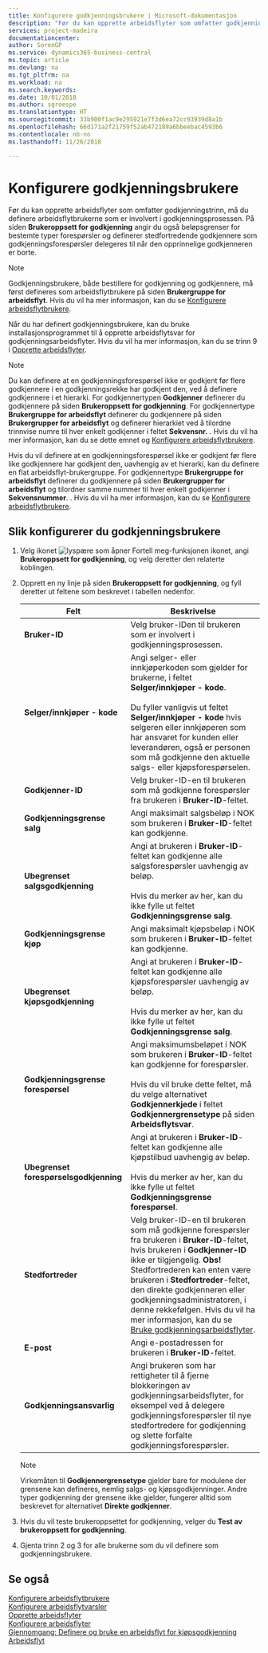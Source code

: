 ```yaml
---
title: Konfigurere godkjenningsbrukere | Microsoft-dokumentasjon
description: "Før du kan opprette arbeidsflyter som omfatter godkjenningstrinn, må du definere arbeidsflytbrukerne som er involvert i godkjenningsprosessen. På siden Brukeroppsett for godkjenning angir du også beløpsgrenser for bestemte typer forespørsler og definerer stedfortredende godkjennere som godkjenningsforespørsler delegeres til når den opprinnelige godkjenneren er borte."
services: project-madeira
documentationcenter: 
author: SorenGP
ms.service: dynamics365-business-central
ms.topic: article
ms.devlang: na
ms.tgt_pltfrm: na
ms.workload: na
ms.search.keywords: 
ms.date: 10/01/2018
ms.author: sgroespe
ms.translationtype: HT
ms.sourcegitcommit: 33b900f1ac9e295921e7f3d6ea72cc93939d8a1b
ms.openlocfilehash: 66d171a2f21759f52ab472189a6bbeebac4593b6
ms.contentlocale: nb-no
ms.lasthandoff: 11/26/2018

---
```

# <a name="set-up-approval-users"></a>Konfigurere godkjenningsbrukere
Før du kan opprette arbeidsflyter som omfatter godkjenningstrinn, må du definere arbeidsflytbrukerne som er involvert i godkjenningsprosessen. På siden **Brukeroppsett for godkjenning** angir du også beløpsgrenser for bestemte typer forespørsler og definerer stedfortredende godkjennere som godkjenningsforespørsler delegeres til når den opprinnelige godkjenneren er borte.  

> [!NOTE]  
>  Godkjenningsbrukere, både bestillere for godkjenning og godkjennere, må først defineres som arbeidsflytbrukere på siden **Brukergruppe for arbeidsflyt**. Hvis du vil ha mer informasjon, kan du se [Konfigurere arbeidsflytbrukere](across-how-to-set-up-workflow-users.md).  

 Når du har definert godkjenningsbrukere, kan du bruke installasjonsprogrammet til å opprette arbeidsflytsvar for godkjenningsarbeidsflyter. Hvis du vil ha mer informasjon, kan du se trinn 9 i [Opprette arbeidsflyter](across-how-to-create-workflows.md).  

> [!NOTE]  
>  Du kan definere at en godkjenningsforespørsel ikke er godkjent før flere godkjennere i en godkjenningsrekke har godkjent den, ved å definere godkjennere i et hierarki. For godkjennertypen **Godkjenner** definerer du godkjennere på siden **Brukeroppsett for godkjenning**. For godkjennertype **Brukergruppe for arbeidsflyt** definerer du godkjennere på siden **Brukergrupper for arbeidsflyt** og definerer hierarkiet ved å tilordne trinnvise numre til hver enkelt godkjenner i feltet **Sekvensnr.** . Hvis du vil ha mer informasjon, kan du se dette emnet og [Konfigurere arbeidsflytbrukere](across-how-to-set-up-workflow-users.md).  
>   
>  Hvis du vil definere at en godkjenningsforespørsel ikke er godkjent før flere like godkjennere har godkjent den, uavhengig av et hierarki, kan du definere en flat arbeidsflyt-brukergruppe. For godkjennertype **Brukergruppe for arbeidsflyt** definerer du godkjennere på siden **Brukergrupper for arbeidsflyt** og tilordner samme nummer til hver enkelt godkjenner i **Sekvensnummer**. . Hvis du vil ha mer informasjon, kan du se [Konfigurere arbeidsflytbrukere](across-how-to-set-up-workflow-users.md).  

## <a name="to-set-up-an-approval-user"></a>Slik konfigurerer du godkjenningsbrukere  
1. Velg ikonet ![lyspære som åpner Fortell meg-funksjonen](media/ui-search/search_small.png "Fortell hva du vil gjøre") ikonet, angi **Brukeroppsett for godkjenning**, og velg deretter den relaterte koblingen.  
2. Opprett en ny linje på siden **Brukeroppsett for godkjenning**, og fyll deretter ut feltene som beskrevet i tabellen nedenfor.  

    |Felt|Beskrivelse|  
    |---------------------------------|---------------------------------------|  
    |**Bruker-ID**|Velg bruker-IDen til brukeren som er involvert i godkjenningsprosessen.|  
    |**Selger/innkjøper - kode**|Angi selger- eller innkjøperkoden som gjelder for brukerne, i feltet **Selger/innkjøper - kode**.<br /><br /> Du fyller vanligvis ut feltet **Selger/innkjøper - kode** hvis selgeren eller innkjøperen som har ansvaret for kunden eller leverandøren, også er personen som må godkjenne den aktuelle salgs- eller kjøpsforespørselen.|  
    |**Godkjenner-ID**|Velg bruker-ID-en til brukeren som må godkjenne forespørsler fra brukeren i **Bruker-ID**-feltet.|  
    |**Godkjenningsgrense salg**|Angi maksimalt salgsbeløp i NOK som brukeren i **Bruker-ID**-feltet kan godkjenne.|  
    |**Ubegrenset salgsgodkjenning**|Angi at brukeren i **Bruker-ID**-feltet kan godkjenne alle salgsforespørsler uavhengig av beløp.<br /><br /> Hvis du merker av her, kan du ikke fylle ut feltet **Godkjenningsgrense salg**.|  
    |**Godkjenningsgrense kjøp**|Angi maksimalt kjøpsbeløp i NOK som brukeren i **Bruker-ID**-feltet kan godkjenne.|  
    |**Ubegrenset kjøpsgodkjenning**|Angi at brukeren i **Bruker-ID**-feltet kan godkjenne alle kjøpsforespørsler uavhengig av beløp.<br /><br /> Hvis du merker av her, kan du ikke fylle ut feltet **Godkjenningsgrense salg**.|  
    |**Godkjenningsgrense forespørsel**|Angi maksimumsbeløpet i NOK som brukeren i **Bruker-ID**-feltet kan godkjenne for forespørsler.<br /><br /> Hvis du vil bruke dette feltet, må du velge alternativet **Godkjennerkjede** i feltet **Godkjennergrensetype** på siden **Arbeidsflytsvar**.|  
    |**Ubegrenset forespørselsgodkjenning**|Angi at brukeren i **Bruker-ID**-feltet kan godkjenne alle kjøpstilbud uavhengig av beløp.<br /><br /> Hvis du merker av her, kan du ikke fylle ut feltet **Godkjenningsgrense forespørsel**.|  
    |**Stedfortreder**|Velg bruker-ID-en til brukeren som må godkjenne forespørsler fra brukeren i **Bruker-ID**-feltet, hvis brukeren i **Godkjenner-ID** ikke er tilgjengelig. **Obs!** Stedfortrederen kan enten være brukeren i **Stedfortreder**-feltet, den direkte godkjenneren eller godkjenningsadministratoren, i denne rekkefølgen. Hvis du vil ha mer informasjon, kan du se [Bruke godkjenningsarbeidsflyter](across-how-use-approval-workflows.md).|  
    |**E-post**|Angi e-postadressen for brukeren i **Bruker-ID**-feltet.|  
    |**Godkjenningsansvarlig**|Angi brukeren som har rettigheter til å fjerne blokkeringen av godkjenningsarbeidsflyter, for eksempel ved å delegere godkjenningsforespørsler til nye stedfortredere for godkjenning og slette forfalte godkjenningsforespørsler.|  

    > [!NOTE]  
    >  Virkemåten til **Godkjennergrensetype** gjelder bare for modulene der grensene kan defineres, nemlig salgs- og kjøpsgodkjenninger. Andre typer godkjenning der grensene ikke gjelder, fungerer alltid som beskrevet for alternativet **Direkte godkjenner**.  

3. Hvis du vil teste brukeroppsettet for godkjenning, velger du **Test av brukeroppsett for godkjenning**.  
4. Gjenta trinn 2 og 3 for alle brukerne som du vil definere som godkjenningsbrukere.  

## <a name="see-also"></a>Se også  
[Konfigurere arbeidsflytbrukere](across-how-to-set-up-workflow-users.md)   
[Konfigurere arbeidsflytvarsler](across-setting-up-workflow-notifications.md)   
[Opprette arbeidsflyter](across-how-to-create-workflows.md)   
[Konfigurere arbeidsflyter](across-set-up-workflows.md)   
[Gjennomgang: Definere og bruke en arbeidsflyt for kjøpsgodkjenning](walkthrough-setting-up-and-using-a-purchase-approval-workflow.md)   
[Arbeidsflyt](across-workflow.md)   


